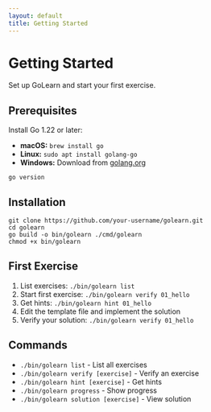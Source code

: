 ```yaml
---
layout: default
title: Getting Started
---
```


<div class="gopher-card">
  <h1>Getting Started</h1>
  <p>Set up GoLearn and start your first exercise.</p>
</div>

<div class="gopher-card">
  <h2>Prerequisites</h2>
  <p>Install Go 1.22 or later:</p>
  <ul>
    <li><strong>macOS:</strong> <code>brew install go</code></li>
    <li><strong>Linux:</strong> <code>sudo apt install golang-go</code></li>
    <li><strong>Windows:</strong> Download from <a href="https://golang.org/dl/">golang.org</a></li>
  </ul>
  
  <pre><code>go version</code></pre>
</div>

<div class="gopher-card">
  <h2>Installation</h2>
  <pre><code>git clone https://github.com/your-username/golearn.git
cd golearn
go build -o bin/golearn ./cmd/golearn
chmod +x bin/golearn</code></pre>
</div>

<div class="gopher-card">
  <h2>First Exercise</h2>
  <ol>
    <li>List exercises: <code>./bin/golearn list</code></li>
    <li>Start first exercise: <code>./bin/golearn verify 01_hello</code></li>
    <li>Get hints: <code>./bin/golearn hint 01_hello</code></li>
    <li>Edit the template file and implement the solution</li>
    <li>Verify your solution: <code>./bin/golearn verify 01_hello</code></li>
  </ol>
</div>

<div class="gopher-card">
  <h2>Commands</h2>
  <ul>
    <li><code>./bin/golearn list</code> - List all exercises</li>
    <li><code>./bin/golearn verify [exercise]</code> - Verify an exercise</li>
    <li><code>./bin/golearn hint [exercise]</code> - Get hints</li>
    <li><code>./bin/golearn progress</code> - Show progress</li>
    <li><code>./bin/golearn solution [exercise]</code> - View solution</li>
  </ul>
</div>
